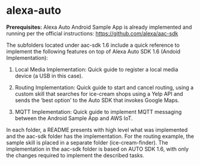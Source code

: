 # alexa-auto

**Prerequisites:** Alexa Auto Android Sample App is already implemented and running per the official instructions:  https://github.com/alexa/aac-sdk



The subfolders located under aac-sdk 1.6 include a quick reference to implement the following features on top of Alexa Auto SDK 1.6 (Andoid Implementation):


1. Local Media Implementation: Quick guide to register a local media device (a USB in this case).

2. Routing Implementation: Quick guide to start and cancel routing, using a custom skill that searches for ice-cream shops using a Yelp API and sends the ‘best option’ to the Auto SDK that invokes Google Maps.

3. MQTT Implementation: Quick guide to implement MQTT messaging between the Android Sample App and AWS IoT.

In each folder, a README presents with high level what was implemented and the aac-sdk folder has the implementation. For the routing example, the sample skill is placed in a separate folder (ice-cream-finder).
The implementation in the aac-sdk folder is based on AUTO SDK 1.6, with only the changes required to implement the described tasks.



##### 
